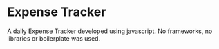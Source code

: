 # Expense Tracker
A daily Expense Tracker developed using javascript.
No frameworks, no libraries or boilerplate was used.